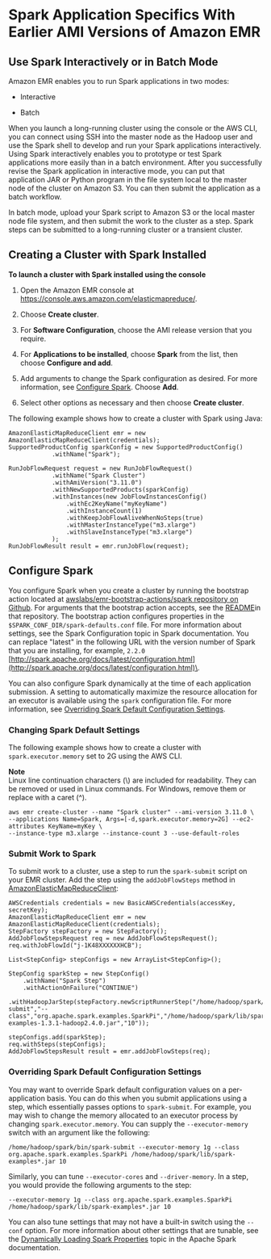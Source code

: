 # Spark Application Specifics With Earlier AMI Versions of Amazon EMR<a name="emr-3x-spark"></a>

## Use Spark Interactively or in Batch Mode<a name="emr-3x-spark-interactive-batch"></a>

Amazon EMR enables you to run Spark applications in two modes: 

+ Interactive

+ Batch

When you launch a long\-running cluster using the console or the AWS CLI, you can connect using SSH into the master node as the Hadoop user and use the Spark shell to develop and run your Spark applications interactively\. Using Spark interactively enables you to prototype or test Spark applications more easily than in a batch environment\. After you successfully revise the Spark application in interactive mode, you can put that application JAR or Python program in the file system local to the master node of the cluster on Amazon S3\. You can then submit the application as a batch workflow\.

In batch mode, upload your Spark script to Amazon S3 or the local master node file system, and then submit the work to the cluster as a step\. Spark steps can be submitted to a long\-running cluster or a transient cluster\.

## Creating a Cluster with Spark Installed<a name="emr-3x-spark-install"></a>

**To launch a cluster with Spark installed using the console**

1. Open the Amazon EMR console at [https://console\.aws\.amazon\.com/elasticmapreduce/](https://console.aws.amazon.com/elasticmapreduce/)\.

1. Choose **Create cluster**\.

1. For **Software Configuration**, choose the AMI release version that you require\.

1.  For **Applications to be installed**, choose **Spark** from the list, then choose **Configure and add**\.

1. Add arguments to change the Spark configuration as desired\. For more information, see [Configure Spark](#emr-3x-spark-configure)\. Choose **Add**\.

1.  Select other options as necessary and then choose **Create cluster**\.

The following example shows how to create a cluster with Spark using Java:

```
AmazonElasticMapReduceClient emr = new AmazonElasticMapReduceClient(credentials);
SupportedProductConfig sparkConfig = new SupportedProductConfig()
			.withName("Spark");

RunJobFlowRequest request = new RunJobFlowRequest()
			.withName("Spark Cluster")
			.withAmiVersion("3.11.0")
			.withNewSupportedProducts(sparkConfig)
			.withInstances(new JobFlowInstancesConfig()
				.withEc2KeyName("myKeyName")
				.withInstanceCount(1)
				.withKeepJobFlowAliveWhenNoSteps(true)
				.withMasterInstanceType("m3.xlarge")
				.withSlaveInstanceType("m3.xlarge")
			);			
RunJobFlowResult result = emr.runJobFlow(request);
```

## Configure Spark<a name="emr-3x-spark-configure"></a>

You configure Spark when you create a cluster by running the bootstrap action located at [awslabs/emr\-bootstrap\-actions/spark repository on Github](https://github.com/awslabs/emr-bootstrap-actions/tree/master/spark)\. For arguments that the bootstrap action accepts, see the [README](https://github.com/awslabs/emr-bootstrap-actions/blob/master/spark/README.md)in that repository\. The bootstrap action configures properties in the `$SPARK_CONF_DIR/spark-defaults.conf` file\. For more information about settings, see the Spark Configuration topic in Spark documentation\. You can replace "latest" in the following URL with the version number of Spark that you are installing, for example, `2.2.0` [http://spark.apache.org/docs/latest/configuration.html](http://spark.apache.org/docs/latest/configuration.html)\.

You can also configure Spark dynamically at the time of each application submission\. A setting to automatically maximize the resource allocation for an executor is available using the `spark` configuration file\. For more information, see [Overriding Spark Default Configuration Settings](#emr-3x-spark-dynamic-configuration)\.

### Changing Spark Default Settings<a name="emr-3x-spark-default-settings"></a>

The following example shows how to create a cluster with `spark.executor.memory` set to 2G using the AWS CLI\.

**Note**  
Linux line continuation characters \(\\\) are included for readability\. They can be removed or used in Linux commands\. For Windows, remove them or replace with a caret \(^\)\.

```
aws emr create-cluster --name "Spark cluster" --ami-version 3.11.0 \
--applications Name=Spark, Args=[-d,spark.executor.memory=2G] --ec2-attributes KeyName=myKey \
--instance-type m3.xlarge --instance-count 3 --use-default-roles
```

### Submit Work to Spark<a name="emr-3x-spark-submit-work"></a>

To submit work to a cluster, use a step to run the `spark-submit` script on your EMR cluster\. Add the step using the `addJobFlowSteps` method in [AmazonElasticMapReduceClient](http://docs.aws.amazon.com/AWSJavaSDK/latest/javadoc/com/amazonaws/services/elasticmapreduce/AmazonElasticMapReduceClient.html):

```
AWSCredentials credentials = new BasicAWSCredentials(accessKey, secretKey);
AmazonElasticMapReduceClient emr = new AmazonElasticMapReduceClient(credentials);
StepFactory stepFactory = new StepFactory();
AddJobFlowStepsRequest req = new AddJobFlowStepsRequest();
req.withJobFlowId("j-1K48XXXXXXHCB");

List<StepConfig> stepConfigs = new ArrayList<StepConfig>();
		
StepConfig sparkStep = new StepConfig()
	.withName("Spark Step")
	.withActionOnFailure("CONTINUE")
	.withHadoopJarStep(stepFactory.newScriptRunnerStep("/home/hadoop/spark/bin/spark-submit","--class","org.apache.spark.examples.SparkPi","/home/hadoop/spark/lib/spark-examples-1.3.1-hadoop2.4.0.jar","10"));

stepConfigs.add(sparkStep);
req.withSteps(stepConfigs);
AddJobFlowStepsResult result = emr.addJobFlowSteps(req);
```

### Overriding Spark Default Configuration Settings<a name="emr-3x-spark-dynamic-configuration"></a>

You may want to override Spark default configuration values on a per\-application basis\. You can do this when you submit applications using a step, which essentially passes options to `spark-submit`\. For example, you may wish to change the memory allocated to an executor process by changing `spark.executor.memory`\. You can supply the `--executor-memory` switch with an argument like the following:

```
/home/hadoop/spark/bin/spark-submit --executor-memory 1g --class org.apache.spark.examples.SparkPi /home/hadoop/spark/lib/spark-examples*.jar 10
```

Similarly, you can tune `--executor-cores` and `--driver-memory`\. In a step, you would provide the following arguments to the step:

```
--executor-memory 1g --class org.apache.spark.examples.SparkPi /home/hadoop/spark/lib/spark-examples*.jar 10
```

You can also tune settings that may not have a built\-in switch using the `--conf` option\. For more information about other settings that are tunable, see the [Dynamically Loading Spark Properties](https://spark.apache.org/docs/latest/configuration.html#dynamically-loading-spark-properties) topic in the Apache Spark documentation\.
